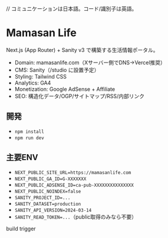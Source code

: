 // コミュニケーションは日本語。コード/識別子は英語。
# Mamasan Life

Next.js (App Router) + Sanity v3 で構築する生活情報ポータル。

- Domain: mamasanlife.com（Xサーバー側でDNS→Vercel推奨）
- CMS: Sanity（/studio に設置予定）
- Styling: Tailwind CSS
- Analytics: GA4
- Monetization: Google AdSense + Affiliate
- SEO: 構造化データ/OGP/サイトマップ/RSS/内部リンク

## 開発
- `npm install`
- `npm run dev`

## 主要ENV
- `NEXT_PUBLIC_SITE_URL=https://mamasanlife.com`
- `NEXT_PUBLIC_GA_ID=G-XXXXXXX`
- `NEXT_PUBLIC_ADSENSE_ID=ca-pub-XXXXXXXXXXXXXXX`
- `NEXT_PUBLIC_NOINDEX=false`
- `SANITY_PROJECT_ID=...`
- `SANITY_DATASET=production`
- `SANITY_API_VERSION=2024-03-14`
- `SANITY_READ_TOKEN=...`（public取得のみなら不要）

build trigger
